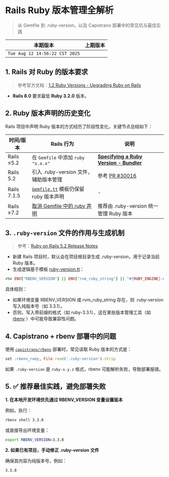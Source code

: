 # Rails Ruby 版本管理全解析

> 从 Gemfile 到 .ruby-version，以及 Capistrano 部署中的常见坑与最佳实践



|本期版本|上期版本 
|:---:|:---:
`Tue Aug 12 14:56:22 CST 2025` | 



## 1. Rails 对 Ruby 的版本要求

> 参考官方文档：[1.2 Ruby Versions - Upgrading Ruby on Rails](https://guides.rubyonrails.org/upgrading_ruby_on_rails.html#ruby-versions)

- **Rails 8.0** 要求最低 **Ruby 3.2.0** 版本。



## 2. Ruby 版本声明的历史变化

Rails 项目中声明 Ruby 版本的方式经历了阶段性变化，关键节点总结如下：

| 时间/版本 | Rails 行为 | 说明 |
| --- | --- | --- |
| Rails ≤5.2  | 在 `Gemfile` 中添加 `ruby "x.x.x"`                           | [**Specifying a Ruby Version - Bundler**](https://bundler.io/gemfile_ruby.html#specifying-a-ruby-version) |
| Rails 5.2   | 引入 .ruby-version 文件，辅助版本管理          | 参考 [PR #30016](https://github.com/rails/rails/pull/30016) |
| Rails 7.1.5 | [`Gemfile.tt`](https://github.com/rails/rails/blob/v7.1.5/railties/lib/rails/generators/rails/app/templates/Gemfile.tt#L3) 模板仍保留 ruby 版本声明 | -                        |
| Rails ≥7.2 | [取消 Gemfile 中的 ruby 声明](https://github.com/rails/rails/commit/75d5308f81ad5e45cd05ccf1132cc780481b9c04) | 推荐由 .ruby-version 统一管理 Ruby 版本 |





## 3. `.ruby-version` 文件的作用与生成机制

> 参考：[Ruby on Rails 5.2 Release Notes](https://github.com/rails/rails/blob/f84eecec7127cff916c89a20b0eb5678fefc572c/guides/source/5_2_release_notes.md#notable-changes)

- 新建 Rails 项目时，默认会在项目根目录生成 .ruby-version，用于记录当前 Ruby 版本。
- 生成逻辑基于模板 [ruby-version.tt](https://github.com/rails/rails/blob/main/railties/lib/rails/generators/rails/app/templates/ruby-version.tt)：

```ruby
<%= ENV["RBENV_VERSION"] || ENV["rvm_ruby_string"] || "#{RUBY_ENGINE}-#{RUBY_ENGINE_VERSION}" %>
```

具体规则：
* 如果环境变量 RBENV_VERSION 或 rvm_ruby_string 存在，则 .ruby-version 写入纯版本号（如 3.3.1）。
* 否则，写入带前缀的格式（如 ruby-3.3.1），这在某些版本管理工具（如  [rbenv](https://github.com/rbenv/rbenv?tab=readme-ov-file#rbenv-shell) ）中可能导致兼容性问题。



## 4. Capistrano + rbenv 部署中的问题

使用 [`capistrano/rbenv`](https://github.com/capistrano/rbenv) 部署时，常见读取 Ruby 版本的方式是：

```ruby
set :rbenv_ruby, File.read('.ruby-version').strip
```

如果 `.ruby-version` 是 `ruby-x.y.z` 格式，rbenv 可能解析失败，导致部署报错。



## 5. ✅ 推荐最佳实践，避免部署失败

**1. 在本地开发环境优先通过 RBENV_VERSION 变量设置版本**

例如，执行：

```bash
rbenv shell 3.3.8
```

或直接导出环境变量：

```bash
export RBENV_VERSION=3.3.8
```

**2. 如果已有项目，手动修正 .ruby-version 文件**

确保其内容为纯版本号，例如：

```
3.3.8
```

